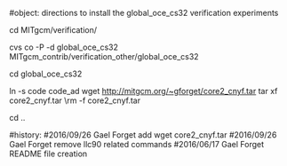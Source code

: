 
#object: directions to install the global_oce_cs32 verification experiments

cd MITgcm/verification/ 

cvs co -P -d global_oce_cs32 MITgcm_contrib/verification_other/global_oce_cs32

cd global_oce_cs32

ln -s code code_ad
wget http://mitgcm.org/~gforget/core2_cnyf.tar
tar xf core2_cnyf.tar
\rm -f core2_cnyf.tar

cd ..

#history:
#2016/09/26   Gael Forget         add wget core2_cnyf.tar
#2016/09/26   Gael Forget         remove llc90 related commands
#2016/06/17   Gael Forget         README file creation


